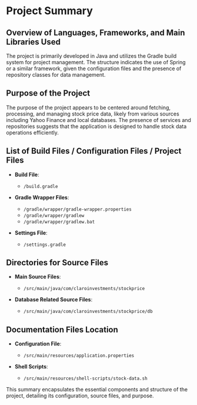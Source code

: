 # Project Summary

## Overview of Languages, Frameworks, and Main Libraries Used
The project is primarily developed in Java and utilizes the Gradle build system for project management. The structure indicates the use of Spring or a similar framework, given the configuration files and the presence of repository classes for data management.

## Purpose of the Project
The purpose of the project appears to be centered around fetching, processing, and managing stock price data, likely from various sources including Yahoo Finance and local databases. The presence of services and repositories suggests that the application is designed to handle stock data operations efficiently.

## List of Build Files / Configuration Files / Project Files
- **Build File**: 
  - `/build.gradle`
  
- **Gradle Wrapper Files**:
  - `/gradle/wrapper/gradle-wrapper.properties`
  - `/gradle/wrapper/gradlew`
  - `/gradle/wrapper/gradlew.bat`
  
- **Settings File**:
  - `/settings.gradle`

## Directories for Source Files
- **Main Source Files**: 
  - `/src/main/java/com/claroinvestments/stockprice`
  
- **Database Related Source Files**:
  - `/src/main/java/com/claroinvestments/stockprice/db`
  
## Documentation Files Location
- **Configuration File**:
  - `/src/main/resources/application.properties`
  
- **Shell Scripts**:
  - `/src/main/resources/shell-scripts/stock-data.sh` 

This summary encapsulates the essential components and structure of the project, detailing its configuration, source files, and purpose.